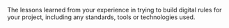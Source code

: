The lessons learned from your experience in trying to build digital rules for your project, including any standards, tools or technologies used.
